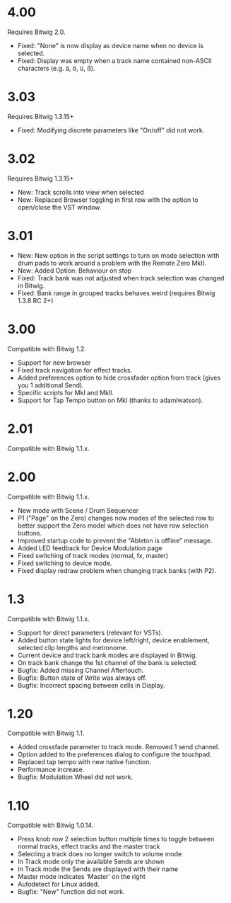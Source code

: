 # 4.00
Requires Bitwig 2.0.
* Fixed: "None" is now display as device name when no device is selected.
* Fixed: Display was empty when a track name contained non-ASCII characters (e.g. ä, ö, ü, ß).

# 3.03
Requires Bitwig 1.3.15+
* Fixed: Modifying discrete parameters like "On/off" did not work.

# 3.02
Requires Bitwig 1.3.15+
* New: Track scrolls into view when selected
* New: Replaced Browser toggling in first row with the option to open/close the VST window.

# 3.01
* New: New option in the script settings to turn on mode selection with drum pads to work around a problem with the Remote Zero MkII.
* New: Added Option: Behaviour on stop
* Fixed: Track bank was not adjusted when track selection was changed in Bitwig.
* Fixed: Bank range in grouped tracks behaves weird (requires Bitwig 1.3.8 RC 2+)

# 3.00
Compatible with Bitwig 1.2.
* Support for new browser
* Fixed track navigation for effect tracks.
* Added preferences option to hide crossfader option from track (gives you 1 additional Send).
* Specific scripts for MkI and MkII.
* Support for Tap Tempo button on MkI (thanks to adamlwatson).

# 2.01
Compatible with Bitwig 1.1.x.

# 2.00
Compatible with Bitwig 1.1.x.
* New mode with Scene / Drum Sequencer
* P1 ("Page" on the Zero) changes now modes of the selected row to better support the Zero model which does not have row selection buttons.
* Improved startup code to prevent the "Ableton is offline" message.
* Added LED feedback for Device Modulation page
* Fixed switching of track modes (normal, fx, master)
* Fixed switching to device mode.
* Fixed display redraw problem when changing track banks (with P2).

# 1.3
Compatible with Bitwig 1.1.x.
* Support for direct parameters (relevant for VSTs).
* Added button state lights for device left/right, device enablement, selected clip lengths and metronome.
* Current device and track bank modes are displayed in Bitwig.
* On track bank change the 1st channel of the bank is selected.
* Bugfix: Added missing Channel Aftertouch.
* Bugfix: Button state of Write was always off.
* Bugfix: Incorrect spacing between cells in Display.

# 1.20
Compatible with Bitwig 1.1.
* Added crossfade parameter to track mode. Removed 1 send channel.
* Option added to the preferences dialog to configure the touchpad.
* Replaced tap tempo with new native function.
* Performance increase.
* Bugfix: Modulation Wheel did not work.

# 1.10
Compatible with Bitwig 1.0.14.
- Press knob row 2 selection button multiple times to toggle between normal tracks, effect tracks and the master track
- Selecting a track does no longer switch to volume mode
- In Track mode only the available Sends are shown
- In Track mode the Sends are displayed with their name
- Master mode indicates 'Master' on the right
- Autodetect for Linux added.
- Bugfix: "New" function did not work.